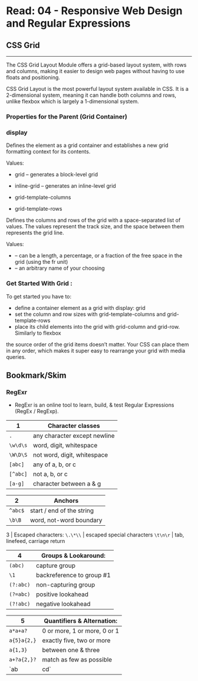 # Read: 04 - Responsive Web Design and Regular Expressions

## CSS Grid
-----------
The CSS Grid Layout Module offers a grid-based layout system, with rows and columns, making it easier to design web pages without having to use floats and positioning.


CSS Grid Layout is the most powerful layout system available in CSS. It is a 2-dimensional system, meaning it can handle both columns and rows, unlike flexbox which is largely a 1-dimensional system.

### Properties for the Parent (Grid Container)

### **display**

Defines the element as a grid container and establishes a new grid formatting context for its contents.

Values:
- grid – generates a block-level grid
- inline-grid – generates an inline-level grid

- grid-template-columns
- grid-template-rows

Defines the columns and rows of the grid with a space-separated list of values. The values represent the track size, and the space between them represents the grid line.

Values:
- <track-size> – can be a length, a percentage, or a fraction of the free space in the grid (using the fr unit)
- <line-name> – an arbitrary name of your choosing


### Get Started With Grid :
To get started you have to:
-  define a container element as a grid with display: grid
- set the column and row sizes with grid-template-columns and grid-template-rows
- place its child elements into the grid with grid-column and grid-row. Similarly to flexbox

the source order of the grid items doesn’t matter. Your CSS can place them in any order, which makes it super easy to rearrange your grid with media queries.



## Bookmark/Skim

### RegExr
 - RegExr is an online tool to learn, build, & test Regular Expressions (RegEx / RegExp).

1 | Character classes
------------ | -------------
`.` | any character except newline
`\w\d\s` | word, digit, whitespace
`\W\D\S` | not word, digit, whitespace
`[abc]` | any of a, b, or c
`[^abc]` | not a, b, or c
`[a-g]` | character between a & g

2 | Anchors
------------ | -------------
`^abc$` | start / end of the string
`\b\B` | word, not-word boundary

3 | Escaped characters:
`\.\*\\` | escaped special characters
`\t\n\r` | tab, linefeed, carriage return

4 | Groups & Lookaround:
------------ | -------------
`(abc)` | capture group
`\1` |backreference to group #1
`(?:abc)` | non-capturing group
`(?=abc)` | positive lookahead
`(?!abc)` | negative lookahead

5 | Quantifiers & Alternation:
------------ | -------------
`a*a+a?` | 0 or more, 1 or more, 0 or 1
`a{5}a{2,}` | exactly five, two or more
`a{1,3}` | between one & three
`a+?a{2,}?` | match as few as possible
`ab|cd` | match ab or cd
